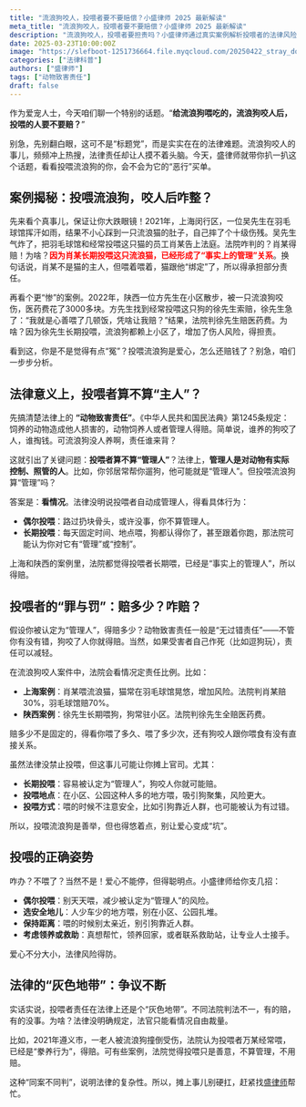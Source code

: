```yaml
---
title: "流浪狗咬人，投喂者要不要赔偿？小盛律师 2025 最新解读"
meta_title: "流浪狗咬人，投喂者要不要赔偿？小盛律师 2025 最新解读"
description: "流浪狗咬人，投喂者要担责吗？小盛律师通过真实案例解析投喂者的法律风险：长期固定投喂可能被认定为'事实上的管理人'，需承担赔偿责任；偶尔投喂则通常无需担责。文章详解《民法典》关于动物致害责任的规定，分析法院判决的考量因素，并提供安全投喂建议。同时指出这是法律的灰色地带，不同法院判决可能不同。善心投喂值得提倡，但也要注意规避法律风险，避免爱心变'坑'。"
date: 2025-03-23T10:00:00Z
image: "https://slefboot-1251736664.file.myqcloud.com/20250422_stray_dogs_bite_cover.webp"
categories: ["法律科普"]
authors: ["盛律师"]
tags: ["动物致害责任"]
draft: false
---
```


作为爱宠人士，今天咱们聊一个特别的话题。“**给流浪狗喂吃的，流浪狗咬人后，投喂的人要不要赔？**”

别急，先别翻白眼，这可不是“标题党”，而是实实在在的法律难题。流浪狗咬人的事儿，频频冲上热搜，法律责任却让人摸不着头脑。今天，盛律师就带你扒一扒这个话题，看看投喂流浪狗的你，会不会为它的“恶行”买单。

## 案例揭秘：投喂流浪狗，咬人后咋整？

先来看个真事儿，保证让你大跌眼镜！2021年，上海闵行区，一位吴先生在羽毛球馆挥汗如雨，结果不小心踩到一只流浪猫的肚子，自己摔了个十级伤残。吴先生气炸了，把羽毛球馆和经常投喂这只猫的员工肖某告上法庭。法院咋判的？肖某得赔！为啥？**<span style="color: red;">因为肖某长期投喂这只流浪猫，已经形成了“事实上的管理”关系</span>**。换句话说，肖某不是猫的主人，但喂着喂着，猫跟他“绑定”了，所以得承担部分责任。

再看个更“惨”的案例。2022年，陕西一位方先生在小区散步，被一只流浪狗咬伤，医药费花了3000多块。方先生找到经常投喂这只狗的徐先生索赔，徐先生急了：“我就是心善喂了几顿饭，凭啥让我赔？”结果，法院判徐先生赔医药费。为啥？因为徐先生长期投喂，流浪狗都赖上小区了，增加了伤人风险，得担责。

看到这，你是不是觉得有点“冤”？投喂流浪狗是爱心，怎么还赔钱了？别急，咱们一步步分析。

## 法律意义上，投喂者算不算“主人”？

先搞清楚法律上的 **“动物致害责任”**。《中华人民共和国民法典》第1245条规定：饲养的动物造成他人损害的，动物饲养人或者管理人得赔。简单说，谁养的狗咬了人，谁掏钱。可流浪狗没人养啊，责任谁来背？

这就引出了关键问题：**投喂者算不算“管理人”**？法律上，**管理人是对动物有实际控制、照管的人**。比如，你邻居常帮你遛狗，他可能就是“管理人”。但投喂流浪狗算“管理”吗？

答案是：**看情况**。法律没明说投喂者自动成管理人，得看具体行为：

- **偶尔投喂**：路过扔块骨头，或许没事，你不算管理人。
- **长期投喂**：每天固定时间、地点喂，狗都认得你了，甚至跟着你跑，那法院可能认为你对它有“管理”或“控制”。

上海和陕西的案例里，法院都觉得投喂者长期喂，已经是“事实上的管理人”，所以得赔。

## 投喂者的“罪与罚”：赔多少？咋赔？

假设你被认定为“管理人”，得赔多少？动物致害责任一般是“无过错责任”——不管你有没有错，狗咬了人你就得赔。当然，如果受害者自己作死（比如逗狗玩），责任可以减轻。

在流浪狗咬人案件中，法院会看情况定责任比例。比如：

- **上海案例**：肖某喂流浪猫，猫常在羽毛球馆晃悠，增加风险。法院判肖某赔30%，羽毛球馆赔70%。
- **陕西案例**：徐先生长期喂狗，狗常驻小区。法院判徐先生全赔医药费。

赔多少不是固定的，得看你喂了多久、喂了多少次，还有狗咬人跟你喂食有没有直接关系。

虽然法律没禁止投喂，但这事儿可能让你摊上官司。尤其：

- **长期投喂**：容易被认定为“管理人”，狗咬人你就可能赔。
- **投喂地点**：在小区、公园这种人多的地方喂，吸引狗聚集，风险更大。
- **投喂方式**：喂的时候不注意安全，比如引狗靠近人群，也可能被认为有过错。

所以，投喂流浪狗是善举，但也得悠着点，别让爱心变成“坑”。

## 投喂的正确姿势

咋办？不喂了？当然不是！爱心不能停，但得聪明点。小盛律师给你支几招：

- **偶尔投喂**：别天天喂，减少被认定为“管理人”的风险。
- **选安全地儿**：人少车少的地方喂，别在小区、公园扎堆。
- **保持距离**：喂的时候别太亲近，别引狗靠近人群。
- **考虑领养或救助**：真想帮忙，领养回家，或者联系救助站，让专业人士接手。

爱心不分大小，法律风险得防。

## 法律的“灰色地带”：争议不断

实话实说，投喂者责任在法律上还是个“灰色地带”。不同法院判法不一，有的赔，有的没事。为啥？法律没明确规定，法官只能看情况自由裁量。

比如，2021年遵义市，一老人被流浪狗撞倒受伤，法院认为投喂者万某经常喂，已经是“豢养行为”，得赔。可有些案例，法院觉得投喂只是善意，不算管理，不用赔。

这种“同案不同判”，说明法律的复杂性。所以，摊上事儿别硬扛，赶紧找[盛律师](https://shenglvshi.cn)帮忙。

